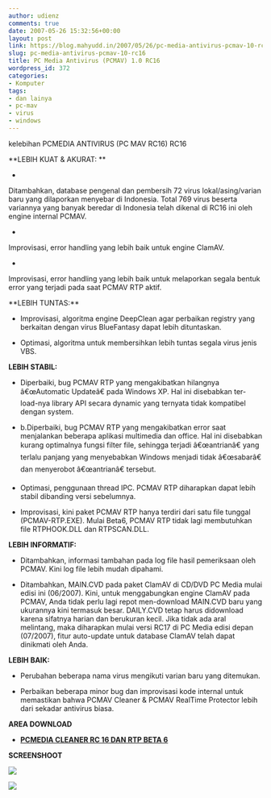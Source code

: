 ```yaml
---
author: udienz
comments: true
date: 2007-05-26 15:32:56+00:00
layout: post
link: https://blog.mahyudd.in/2007/05/26/pc-media-antivirus-pcmav-10-rc16.html
slug: pc-media-antivirus-pcmav-10-rc16
title: PC Media Antivirus (PCMAV) 1.0 RC16
wordpress_id: 372
categories:
- Komputer
tags:
- dan lainya
- pc-mav
- virus
- windows
---
```


kelebihan PCMEDIA ANTIVIRUS (PC MAV RC16) RC16

**LEBIH KUAT & AKURAT:
**



	
  * 


Ditambahkan, database pengenal dan pembersih 72 virus lokal/asing/varian baru yang dilaporkan menyebar di Indonesia. Total 769 virus beserta variannya yang banyak beredar di Indonesia telah dikenal di RC16 ini oleh engine internal PCMAV.




	
  * 


Improvisasi, error handling yang lebih baik untuk engine ClamAV.




	
  * 


Improvisasi, error handling yang lebih baik untuk melaporkan segala bentuk error yang terjadi pada saat PCMAV RTP aktif.





<!-- more -->**LEBIH TUNTAS:**



	
  * Improvisasi, algoritma engine DeepClean agar perbaikan registry yang berkaitan dengan virus BlueFantasy dapat lebih dituntaskan.

	
  * Optimasi, algoritma untuk membersihkan lebih tuntas segala virus jenis VBS.


**LEBIH STABIL:**



	
  * Diperbaiki, bug PCMAV RTP yang mengakibatkan hilangnya â€œAutomatic Updateâ€ pada Windows XP. Hal ini disebabkan ter-load-nya library API secara dynamic yang ternyata tidak kompatibel dengan system.

	
  * b.Diperbaiki, bug PCMAV RTP yang mengakibatkan error saat menjalankan beberapa aplikasi multimedia dan office. Hal ini disebabkan kurang optimalnya fungsi filter file, sehingga terjadi â€œantrianâ€ yang terlalu panjang yang menyebabkan Windows menjadi tidak â€œsabarâ€ dan menyerobot â€œantrianâ€ tersebut.

	
  * Optimasi, penggunaan thread IPC. PCMAV RTP diharapkan dapat lebih stabil dibanding versi sebelumnya.

	
  * Improvisasi, kini paket PCMAV RTP hanya terdiri dari satu file tunggal (PCMAV-RTP.EXE). Mulai Beta6, PCMAV RTP tidak lagi membutuhkan file RTPHOOK.DLL dan RTPSCAN.DLL.


**LEBIH INFORMATIF:**



	
  * Ditambahkan, informasi tambahan pada log file hasil pemeriksaan oleh PCMAV. Kini log file lebih mudah dipahami.

	
  * Ditambahkan, MAIN.CVD pada paket ClamAV di CD/DVD PC Media mulai edisi ini (06/2007). Kini, untuk menggabungkan engine ClamAV pada PCMAV, Anda tidak perlu lagi repot men-download MAIN.CVD baru yang ukurannya kini termasuk besar. DAILY.CVD tetap harus didownload karena sifatnya harian dan berukuran kecil. Jika tidak ada aral melintang, maka diharapkan mulai versi RC17 di PC Media edisi
depan (07/2007), fitur auto-update untuk database ClamAV telah dapat dinikmati oleh Anda.


**LEBIH BAIK:**



	
  * Perubahan beberapa nama virus mengikuti varian baru yang ditemukan.

	
  * Perbaikan beberapa minor bug dan improvisasi kode internal untuk memastikan bahwa PCMAV Cleaner & PCMAV RealTime Protector lebih dari sekadar antivirus biasa.


**AREA DOWNLOAD**



	
  * **[PCMEDIA CLEANER RC 16 DAN RTP BETA 6 ](http://www.divshare.com/download/733166-eaa)**


**SCREENSHOOT**

![](http://akhdian.files.wordpress.com/2007/05/untitled-11.jpg)

![](http://akhdian.files.wordpress.com/2007/05/untitled-21.jpg)
